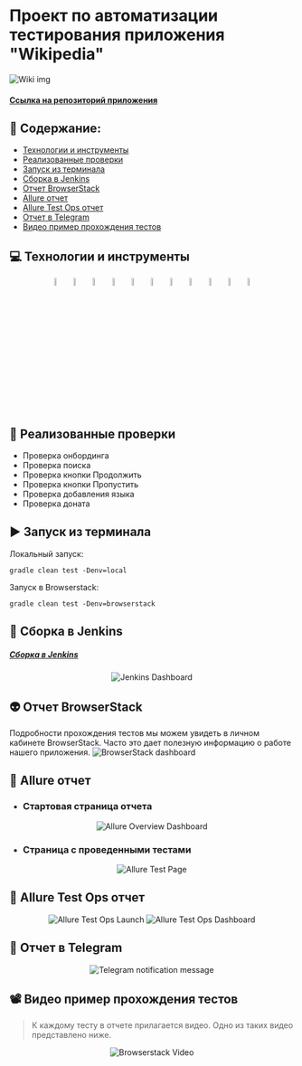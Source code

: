# Проект по автоматизации тестирования приложения  "Wikipedia"
<img title="Wiki img" src="images/wiki.png">

#### <a target="_blank" href="https://github.com/wikimedia/apps-android-wikipedia/releases">Ссылка на репозиторий приложения</a>


## :floppy_disk: Содержание:
- <a href="#computer-технологии-и-инструменты">Технологии и инструменты</a>
- <a href="#notebook_with_decorative_cover-реализованные-проверки">Реализованные проверки</a>
- <a href="#arrow_forward-запуск-из-терминала">Запуск из терминала</a>
- <a href="#electric_plug-сборка-в-Jenkins">Сборка в Jenkins</a>
- <a href="#👽-отчет-browserstack">Отчет BrowserStack</a>
- <a href="#open_book-allure-отчет">Allure отчет</a>
- <a href="#hammer-allure-test-ops-отчет">Allure Test Ops отчет</a>
- <a href="#robot-отчет-в-telegram">Отчет в Telegram</a>
- <a href="#film_projector-видео-пример-прохождения-тестов">Видео пример прохождения тестов</a>

## :computer: Технологии и инструменты
<p align="center">
<img width="6%" title="IntelliJ IDEA" src="images/logo/Intelij_IDEA.svg">
<img width="6%" title="Java" src="images/logo/Java.svg">
<img width="6%" title="Selenide" src="images/logo/Selenide.svg">
<img width="6%" title="Appium" src="images/logo/appium.svg">
<img width="6%" title="Selenoid" src="images/logo/Selenoid.svg">
<img width="6%" title="Allure Report" src="images/logo/Allure_Report.svg">
<img width="6%" title="Gradle" src="images/logo/Gradle.svg">
<img width="6%" title="JUnit5" src="images/logo/JUnit5.svg">
<img width="6%" title="GitHub" src="images/logo/GitHub.svg">
<img width="6%" title="Jenkins" src="images/logo/Jenkins.svg">
<img width="6%" title="Telegram" src="images/logo/Telegram.svg">
</p>

## :notebook_with_decorative_cover: Реализованные проверки
- Проверка онбординга
- Проверка поиска
- Проверка кнопки Продолжить
- Проверка кнопки Пропустить
- Проверка добавления языка
- Проверка доната

## :arrow_forward: Запуск из терминала
Локальный запуск:
```
gradle clean test -Denv=local
```
Запуск в Browserstack:
```
gradle clean test -Denv=browserstack
```

## :electric_plug: Сборка в Jenkins
##### <a target="_blank" href="https://jenkins.autotests.cloud/view/C12-BochkarevAlexej/job/C12-BochkarevAlexej-lesson22-mobile-tests/">Сборка в Jenkins</a>
<p align="center">
<img title="Jenkins Dashboard" src="images/jenkinsbuild.png">
</p>  

## 👽 Отчет BrowserStack
Подробности прохождения тестов мы можем увидеть в личном кабинете BrowserStack.
Часто это дает полезную информацию о работе нашего приложения.
<img title="BrowserStack dashboard" src="images/browserstack.png">

## :open_book: Allure отчет
- ### Стартовая страница отчета
<p align="center">
<img title="Allure Overview Dashboard" src="images/allureDashMobile.png">
</p>

- ### Страница с проведенными тестами
<p align="center">
<img title="Allure Test Page" src="images/allureSuites.png">
</p>

## :hammer: Allure Test Ops отчет
<p align="center">
<img title="Allure Test Ops Launch" src="images/allureMobileLaunch.png">
<img title="Allure Test Ops Dashboard" src="images/allureMobileDashboard.png">
</p>

## :robot: Отчет в Telegram
<p align="center">
<img title="Telegram notification message" src="images/telegramReport.png">
</p>

## :film_projector: Видео пример прохождения тестов
> К каждому тесту в отчете прилагается видео. Одно из таких видео представлено ниже.
<p align="center">
  <img title="Browserstack Video" src="images/gif/alluretestvideo.gif">
</p>